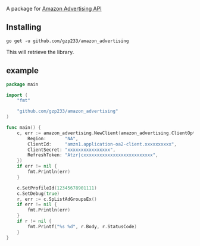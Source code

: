 A package for [Amazon Advertising API](https://advertising.amazon.com/API/docs/en-us/)

## Installing
```shell script
go get -u github.com/gzp233/amazon_advertising
```

This will retrieve the library.

## example

```go
package main

import (
	"fmt"

	"github.com/gzp233/amazon_advertising"
)

func main() {
	c, err := amazon_advertising.NewClient(amazon_advertising.ClientOption{
		Region:       "NA",
		ClientId:     "amzn1.application-oa2-client.xxxxxxxxxx",
		ClientSecret: "xxxxxxxxxxxxxxxx",
		RefreshToken: "Atzr|cxxxxxxxxxxxxxxxxxxxxxxxxxx",
	})
	if err != nil {
		fmt.Println(err)
	}

	c.SetProfileId(12345678901111)
	c.SetDebug(true)
	r, err := c.SpListAdGroupsEx()
	if err != nil {
		fmt.Println(err)
	}
	if r != nil {
		fmt.Printf("%s %d", r.Body, r.StatusCode)
	}
}
```


